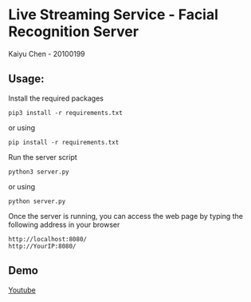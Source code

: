 # Live Streaming Service - Facial Recognition Server 

Kaiyu Chen - 20100199  

## Usage:

Install the required packages
 
```shell
pip3 install -r requirements.txt
```
or using

```shell
pip install -r requirements.txt
```

Run the server script

```shell
python3 server.py
```
or using

```shell
python server.py
```

Once the server is running, you can access the web page by typing the following address in your browser  

```
http://localhost:8080/
http://YourIP:8080/
```

## Demo
[Youtube]()

